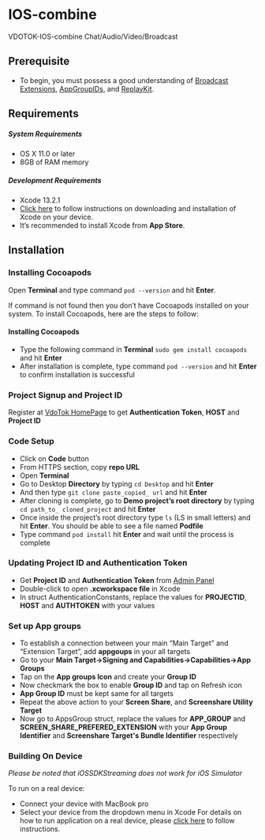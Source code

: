 # IOS-combine
VDOTOK-IOS-combine Chat/Audio/Video/Broadcast

## Prerequisite
* To begin, you must possess a good understanding of [Broadcast Extensions](https://developer.apple.com/app-extensions), [AppGroupIDs](https://developer.apple.com/documentation/bundleresources/entitlements/com_apple_security_application-groups?language=objc), and [ReplayKit](https://developer.apple.com/documentation/replaykit).
## Requirements

##### System Requirements
* OS X 11.0 or later
* 8GB of RAM memory
   
##### Development Requirements
* Xcode 13.2.1
* [Click here](https://www.freecodecamp.org/news/how-to-download-and-install-xcode/) to follow instructions on downloading and installation of Xcode on your device. 
* It’s recommended to install Xcode from **App Store**.   

## Installation
### Installing Cocoapods
Open **Terminal** and type command `pod --version` and hit **Enter**.

If command is not found then you don’t have Cocoapods installed on your system. To install Cocoapods, here are the steps to follow:
#### Installing Cocoapods
* Type the following command in **Terminal** `sudo gem install cocoapods` and hit **Enter**
* After installation is complete, type command `pod --version` and hit **Enter** to confirm installation is successful

### Project Signup and Project ID
Register at [VdoTok HomePage](https://vdotok.com) to get **Authentication Token**, **HOST** and **Project ID**

### Code Setup
*    Click on **Code** button 
*    From HTTPS section, copy **repo URL** 
*    Open **Terminal**
*    Go to Desktop **Directory** by typing `cd Desktop` and hit **Enter**
*    And then type `git clone paste_copied_ url` and hit **Enter**
*    After cloning is complete, go to **Demo project’s root directory** by typing `cd path_to_ cloned_project` and hit **Enter**
*    Once inside the project’s root directory type `ls` (LS in small letters) and hit **Enter**.
    You should be able to see a file named **Podfile**
*    Type command `pod install` hit **Enter** and wait until the process is complete

### Updating  Project ID and Authentication Token

*  Get **Project ID** and **Authentication Token** from [Admin Panel](https://userpanel.vdotok.com/login)
*  Double-click to open **.xcworkspace file** in Xcode
*  In struct AuthenticationConstants, replace the values for **PROJECTID**, **HOST** and **AUTHTOKEN** with your values

### Set up App groups
* To establish a connection between your main “Main Target” and “Extension Target”, add **appgoups** in your all targets
* Go to your **Main Target->Signing and Capabilities->Capabilities->App Groups**
* Tap on the **App groups Icon** and create your **Group ID**
* Now checkmark the box to enable **Group ID** and tap on Refresh icon 
* **App Group ID** must be kept same for all targets
* Repeat the above action to your **Screen Share**, and **Screenshare Utility Target**
* Now go to AppsGroup struct, replace the values for **APP_GROUP** and **SCREEN_SHARE_PREFERED_EXTENSION** with your **App Group Identifier** and **Screenshare Target's Bundle Identifier** respectively

### Building On Device
*Please be noted that iOSSDKStreaming does not work for iOS Simulator*

To run on a real device:

   *    Connect your device with MacBook pro
   *    Select your device from the dropdown menu in Xcode
For details on how to run application on a real device, please [click here](https://codewithchris.com/deploy-your-app-on-an-iphone/) to follow instructions.



         
